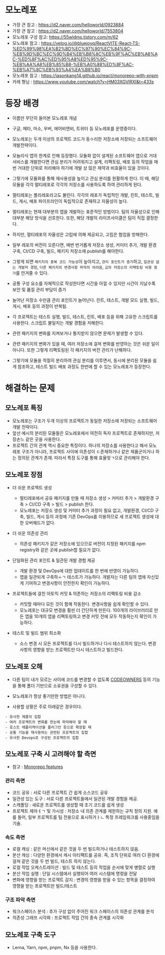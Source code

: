 # 모노레포

- 가장 큰 참고 : https://d2.naver.com/helloworld/0923884
- 가장 큰 참고 : https://d2.naver.com/helloworld/7553804
- 모노레포 구성 참고: https://55wldms.tistory.com/m/62
- 모노레포 참고 : https://velog.io/@bluejoyq/ReactVITE-React-TS-%ED%99%98%EA%B2%BD%EC%97%90%EC%84%9C-%EB%9D%BC%EC%9D%B4%EB%B8%8C%EB%9F%AC%EB%A6%AC-%ED%8F%AC%ED%95%A8%ED%95%9C-%EB%AA%A8%EB%85%B8-%EB%A0%88%ED%8F%AC-%EB%A7%8C%EB%93%A4%EA%B8%B0
- 모노레포 참고 : https://jasonkang14.github.io/react/monorepo-with-pnpm
- 카레 형님 : https://www.youtube.com/watch?v=HM03XGVlRXI&t=433s

# 등장 배경

- 이름만 무던히 들어본 모노레포 개념
- 구글, 메타, 마소, 우버, 에어비앤비, 트위터 등 모노레포를 운영중이다.

- 모노레포는 두개 이상의 프로젝트 코드가 동ㅇ리한 저장소에 저장되는 소프트웨어 개발전략이다.
- 모놀리식 앱의 한계로 인해 등장했다. 모듈화 없이 설계된 소프트웨어 앱으로 거대 서비스를 개발한다면 관심 분리가 어려워지고 설계, 리팩토링, 배포 등의 작업을 매번 거대한 단위로 처리해야 하기에 개발 상 많은 제약과 비효율이 있을 것이다.

- 그렇기에 모듈화를 통해 재사용성을 높이고 관심 분리를 원활하게 한다. 이 때, 해당 모듈을 각각 멀티레포로 각각의 저장소를 사용하도록 하여 관리하게 된다.
- 멀티레포는 폴리레포라고도 불린다. 각각의 레포가 독립적인 개발, 린트, 테스트, 빌드, 게시, 배포 파이프라인이 독립적으로 존재하고 자율성이 높다.
- 멀티레포는 현재 대부분의 앱을 개발하는 표준적인 방법이다. 팀의 자율성으로 인해 대부분 해당 방식을 선호한다. 또한, 해당 개발의 라이프사이클은 팀이 직접 결정한다.

- 하지만, 멀티레포의 자율성은 고립에 의해 제공되고, 고립은 협업을 방해한다.
- 일부 레포의 버전이 오른다면, 매번 번거롭게 저장소 생성, 커미터 추가, 개발 환경 구축, CI/CD 구축, 빌드, 패키지 저장소에 publish를 해야한다.
- 그렇게 되면 `패키지의 중복 코드 가능성`이 높아지고, `관리 포인트가 증가`하고, `일관성 없는 개발자 경험`, `다른 패키지의 변경사항 파악의 어려움`, `교차 저장소의 리팩토링 비용 증가`를 안겨줄 수 있다.
- 공통 구성 요소를 자체적으로 작성한다면 시간을 아낄 수 있지만 시간이 지날수록 보안 및 품질 관리 부담이 증가
- 늘어난 저장소 수만큼 관리 포인트가 늘어난다. 린트, 테스트, 개발 모드 실행, 빌드, 게시, 배포 등의 과정이 반복됨.
- 각 프로젝트는 테스트 실행, 빌드, 테스트, 린트, 배포 등을 위해 고유한 스크립트를 사용한다. 스크립트 불일치는 개발 경험을 저해한다.
- 관련 패키지의 변화를 지켜보거나 통지받지 않으면 문제가 발생할 수 있다.
- 관련 패키지의 변화가 있을 때, 여러 저장소에 걸쳐 변화를 반영하는 것은 쉬운 일이 아니다. 또한 그렇게 리팩토링된 각 패키지의 버전 관리가 난해하다.

- 그렇기에 모듈을 적절히 분리하여 관심 분리를 이루면서, 동시에 분리된 모듈을 쉽게 참조하고, 테스트 빌드 배포 과정도 한번에 할 수 있는 모노레포가 등장한다.

# 해결하는 문제

## 모노레포 특징

- 모노레포는 구조가 두개 이상의 프로젝트가 동일한 저장소에 저장되는 소프트웨어 개발 전략이다.
- 앞선 예시의 분리된 모듈들은 모노레포에서 여전히 독자 프로젝트로 존재하지만, 저장손느 같은 곳을 사용한다.
- 프로젝트 간의 관계 역시 중요한 특징이다. 하나의 저장소를 사용한다고 해서 모노레포 구조가 아니라, 프로젝트 사이에 의존성이 ㄷ존재하거나 같은 제품군이거나 하는 정의된 관계가 존재. 따라서 특정 도구를 통해 효율엊ㄱ으로 관리해야 한다.

## 모노레포 장점

- 더 쉬운 프로젝트 생성

  - 멀티레포에서 공유 패키지를 만들 때 저장소 생성 > 커미터 추가 > 개발환경 구축 > CI/CD 구축 > 빌드 > publish 한다.
  - 모노레포는 저장소 생성 및 커미터 추가 과정이 필요 없고, 개발환경, CI/CD 구축, 빌드, 게시 등의 과정에 기존 DevOps를 이용하므로 새 프로젝트 생성에 대한 오버헤드가 없다.

- 더 쉬운 의존성 관리

  - 의존성 패키지가 같은 저장소에 있으므로 버전이 지정된 패키지를 npm registry와 같은 곳에 publish할 필요가 없다.

- 단일화된 관리 포인트 & 일관된 개발 경험 제공

  - 개발 환경 및 DevOps에 대한 업데이트를 한 번에 반영이 가능하다.
  - 앱을 일관되게 구축하ㅗㄱ 테스트가 가능하다. 개발자는 다른 팀의 앱에 자신있게 기여하고 변경사항이 안전한지 확인이 가능하다.

- 프로젝트들에 걸친 아토믹 커밋 & 의존하는 저장소의 리팩토링 비용 감소

  - 커밋할 때마다 모든 것이 함께 작동한다. 변경사항을 쉽게 확인할 수 있다.
  - 모노레포는 대규모 변경을 훨씬 더 간단하게 만든다. 100개의 라이브러리로 만든 앱을 10개의 앱을 리팩토링하고 변경 커밋 전에 모두 작동하는지 확인이 가능하다.

- 테스트 및 빌드 범위 최소화
  - 소스 변경 시 모든 프로젝트를 다시 빌드하거나 다시 테스트하지 않는다. 변경 사항의 영향을 받는 프로젝트만 다시 테스트하고 빌드한다.

## 모노레포 오해

- 다른 팀이 내가 모르는 사이에 코드를 변경할 수 없도록 [CODEOWNERS](https://docs.github.com/en/repositories/managing-your-repositorys-settings-and-features/customizing-your-repository/about-code-owners) 등의 기능을 통해 폴더 기반으로 소유권을 구성할 수 있다.

- 모노레포가 항상 좋기만한 방법은 아니다.
- 사용할 상황은 주로 아래같은 경우이다.

```
- 유사한 제품의 집합
- 여러 프로젝트의 변화를 한눈에 파악해야 할 때
- 호스트 애플리케이션을 플러그인 등으로 확장할 때
- 공통 기능을 재사용하는 관련된 프로젝트의 집합
- 유사한 Devops로 구성된 프로젝트의 집합
```

## 모노레포 구축 시 고려해야 할 측면

- 참고 : [Monorepo features](https://monorepo.tools/#monorepo-features)

### 관리 측면

- 코드 공유 : 서로 다른 프로젝트 간 쉽게 소스코드 공유
- 일관성 있는 도구 : 서로 다른 프로젝트들에서 일관된 개발 경험을 제공.
- 스캐폴딩 : 새로운 프로젝트를 생성할 때 초기 코드를 쉽게 생성
- 프로젝트 제야ㅕㄱ 및 가시성 : 저장소 내 의존 관계를 제한하는 규칙 정의 지원. 예를 들어, 일부 프로젝트를 팀 전용으로 표시하거ㅏㄴ 특정 프레임워크를 사용중임을 기술.

### 속도 측면

- 로컬 캐싱 : 같은 머신에서 같은 것을 두 번 빌드하거나 테스트하지 않음.
- 분산 캐싱 : 다양한 환경에서 캐시 아티팩트를 공유. 즉, 조직 단위로 여러 CI 환경에 걸쳐 같은 것을 두 번 빌드, 테스트 하지 않는다.
- 로컬 작업 오케스트레이션 : 빌드 및 테스트 등의 작업을 순서에 맞게 병렬로 실행
- 분산 작업 실행 : 단일 시스템에서 실행되어 여러 시스템에 명령을 전달
- 변화에 영향을 받는 프로젝트 감지 : 변경의 영향을 받을 수 있는 항목을 결정하여 영향을 받는 프로젝트만 빌드/테스트

### 구조 파악 측면

- 워크스페이스 분석 : 추가 구성 없이 주어진 워크 스페이스의 의존성 관계를 분석
- 의존성 그래프 시각화 : 프로젝트 작업 간의 종속 관계를 시각화

## 모노레포 구축 도구

- Lerna, Yarn, npm, pnpm, Nx 등을 사용한다.

